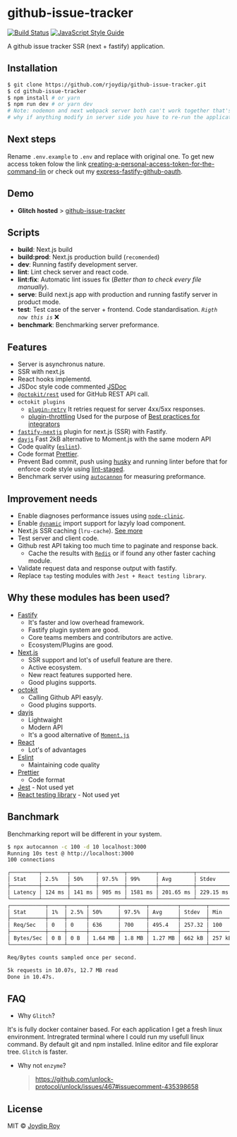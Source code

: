 # github-issue-tracker

[![Build Status](https://travis-ci.org/rjoydip/github-issue-tracker.svg?branch=master)](https://travis-ci.org/rjoydip/github-issue-tracker)
[![JavaScript Style Guide](https://img.shields.io/badge/code_style-standard-brightgreen.svg)](https://standardjs.com)


A github issue tracker SSR (next + fastify) application.

## Installation

```bash
$ git clone https://github.com/rjoydip/github-issue-tracker.git
$ cd github-issue-tracker
$ npm install # or yarn
$ npm run dev # or yarn dev
# Note: nodemon and next webpack server both can't work together that's 
# why if anything modify in server side you have to re-run the application again
```

## Next steps

Rename `.env.example` to `.env` and replace <TOKEN> with original one. To get new access token folow the link [creating-a-personal-access-token-for-the-command-lin](https://help.github.com/articles/creating-a-personal-access-token-for-the-command-line/) or check out my [express-fastify-github-oauth](https://express-fastify-github-oauth.glitch.me/).

## Demo 

- **Glitch hosted** > [github-issue-tracker](https://rjoydip-github-issue-tracker.glitch.me/)

## Scripts

- **build**: Next.js build
- **build:prod**: Next.js production build (`recomended`)
- **dev**: Running fastify development server.
- **lint**: Lint check server and react code.
- **lint:fix**: Automatic lint issues fix (*Better than to check every file manually*).
- **serve**: Build next.js app with production and running fastify server in product mode.
- **test**: Test case of the server + frontend. Code standardisation. *`Rigth now this is`* :x:
- **benchmark**: Benchmarking server preformance.

## Features

- Server is asynchronus nature.
- SSR with next.js
- React hooks implementd.
- JSDoc style code commented [JSDoc](http://usejsdoc.org/index.html)
- [`@octokit/rest`](https://github.com/octokit/rest.js#readme) used for GitHub REST API call.
- `octokit plugins`
    - [`plugin-retry`](https://github.com/octokit/plugin-retry.js#readme) It retries request for server 4xx/5xx responses.
    - [plugin-throttling](https://github.com/octokit/plugin-throttling.js#readme) Used for the purpose of [Best practices for integrators](https://developer.github.com/v3/guides/best-practices-for-integrators/)
- [`fastify-nextjs`](https://github.com/fastify/fastify-nextjs#readme) plugin for next.js (SSR) with Fastify.
- [`dayjs`](https://github.com/iamkun/dayjs#readme) Fast 2kB alternative to Moment.js with the same modern API
- Code quality ([`eslint`](https://eslint.org/)).
- Code format [Prettier](https://prettier.io/).
- Prevent Bad commit, push using [husky](https://github.com/typicode/husky) and running linter before that for enforce code style using [lint-staged](https://www.npmjs.com/package/lint-staged).
- Benchmark server using [`autocannon`](https://www.npmjs.com/package/autocannon) for measuring preformance.

## Improvement needs

- Enable diagnoses performance issues using [`node-clinic`](https://clinicjs.org/).
- Enable [`dynamic`](https://nextjs.org/docs/#dynamic-import) import support for lazyly load component.
- Next.js SSR caching (`lru-cache`). [See more](https://github.com/zeit/next.js/blob/canary/examples/ssr-caching)
- Test server and client code.
- Github rest API taking too much time to paginate and response back.
    * Cache the results with [`Redis`](https://redis.io/) or if found any other faster caching module.
- Validate request data and response output with fastify.
- Replace `tap` testing modules with `Jest + React testing library`.

## Why these modules has been used?

- [Fastify](https://www.fastify.io/) 
    - It's faster and low overhead framework. 
    - Fastify plugin system are good.
    - Core teams members and contributors are active.
    - Ecosystem/Plugins are good.
- [Next.js](https://nextjs.org/docs)
    - SSR support and lot's of usefull feature are there.
    - Active ecosystem.
    - New react features supported here.
    - Good plugins supports.
- [octokit](#)
    - Calling Github API easyly.
    - Good plugins supports.
- [dayjs](https://github.com/iamkun/dayjs#readme)
    - Lightwaight
    - Modern API
    - It's a good alternative of [`Moment.js`](https://momentjs.com/)
- [React](https://reactjs.org/)
    - Lot's of advantages
- [Eslint](https://eslint.org)
    - Maintaining code quality
- [Prettier](https://prettier.io/)
    - Code format
- [Jest](https://jestjs.io/) - Not used yet
- [React testing library](https://testing-library.com/react) - Not used yet

## Banchmark

Benchmarking report will be different in your system.

```sh
$ npx autocannon -c 100 -d 10 localhost:3000
Running 10s test @ http://localhost:3000
100 connections

┌─────────┬────────┬────────┬────────┬─────────┬───────────┬───────────┬────────────┐
│ Stat    │ 2.5%   │ 50%    │ 97.5%  │ 99%     │ Avg       │ Stdev     │ Max        │
├─────────┼────────┼────────┼────────┼─────────┼───────────┼───────────┼────────────┤
│ Latency │ 124 ms │ 141 ms │ 905 ms │ 1581 ms │ 201.65 ms │ 229.15 ms │ 1590.15 ms │
└─────────┴────────┴────────┴────────┴─────────┴───────────┴───────────┴────────────┘
┌───────────┬─────┬──────┬─────────┬────────┬─────────┬────────┬────────┐
│ Stat      │ 1%  │ 2.5% │ 50%     │ 97.5%  │ Avg     │ Stdev  │ Min    │
├───────────┼─────┼──────┼─────────┼────────┼─────────┼────────┼────────┤
│ Req/Sec   │ 0   │ 0    │ 636     │ 700    │ 495.4   │ 257.32 │ 100    │
├───────────┼─────┼──────┼─────────┼────────┼─────────┼────────┼────────┤
│ Bytes/Sec │ 0 B │ 0 B  │ 1.64 MB │ 1.8 MB │ 1.27 MB │ 662 kB │ 257 kB │
└───────────┴─────┴──────┴─────────┴────────┴─────────┴────────┴────────┘

Req/Bytes counts sampled once per second.

5k requests in 10.07s, 12.7 MB read
Done in 10.47s.
```

## FAQ

- Why `Glitch`?

It's is fully docker container based. For each application I get a fresh linux environment. Intregrated terminal where I could run my usefull linux command. By default git and npm installed. Inline editor and file explorar tree. `Glitch` is faster.

- Why not `enzyme`?
    > https://github.com/unlock-protocol/unlock/issues/467#issuecomment-435398658

## License

MIT © [Joydip Roy](https://github.com/rjoydip/github-issue-tracker/blob/master/LICENSE)